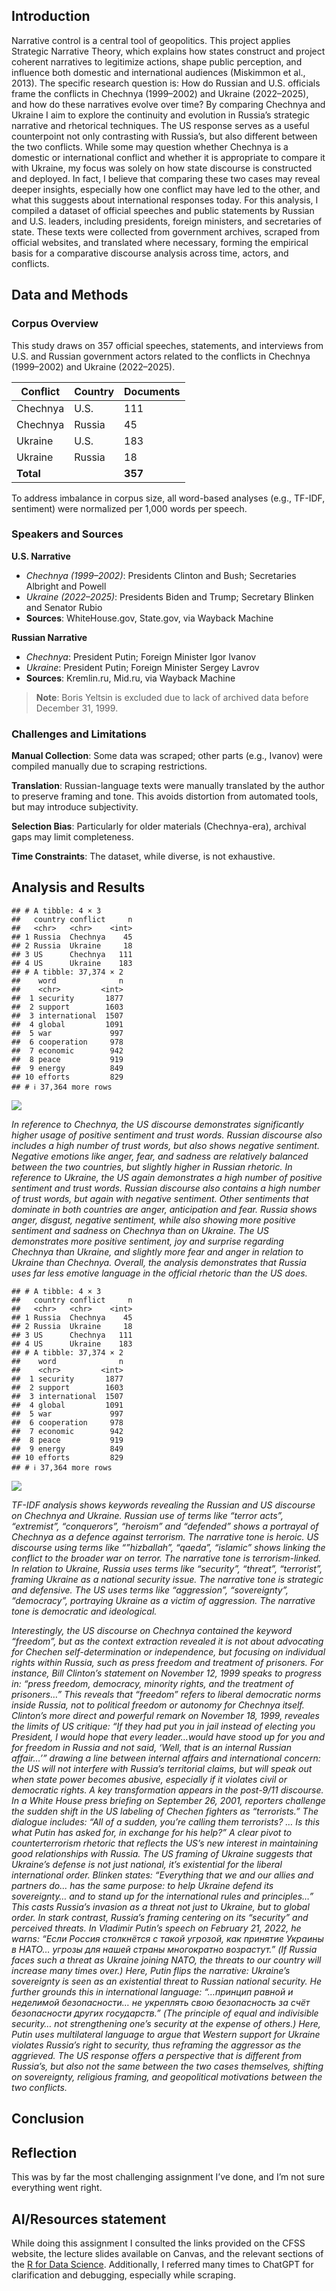 ## Introduction

Narrative control is a central tool of geopolitics. This project applies
Strategic Narrative Theory, which explains how states construct and
project coherent narratives to legitimize actions, shape public
perception, and influence both domestic and international audiences
(Miskimmon et al., 2013). The specific research question is: How do
Russian and U.S. officials frame the conflicts in Chechnya (1999–2002)
and Ukraine (2022–2025), and how do these narratives evolve over time?
By comparing Chechnya and Ukraine I aim to explore the continuity and
evolution in Russia’s strategic narrative and rhetorical techniques. The
US response serves as a useful counterpoint not only contrasting with
Russia’s, but also different between the two conflicts. While some may
question whether Chechnya is a domestic or international conflict and
whether it is appropriate to compare it with Ukraine, my focus was
solely on how state discourse is constructed and deployed. In fact, I
believe that comparing these two cases may reveal deeper insights,
especially how one conflict may have led to the other, and what this
suggests about international responses today. For this analysis, I
compiled a dataset of official speeches and public statements by Russian
and U.S. leaders, including presidents, foreign ministers, and
secretaries of state. These texts were collected from government
archives, scraped from official websites, and translated where
necessary, forming the empirical basis for a comparative discourse
analysis across time, actors, and conflicts.

## Data and Methods

### Corpus Overview

This study draws on 357 official speeches, statements, and interviews
from U.S. and Russian government actors related to the conflicts in
Chechnya (1999–2002) and Ukraine (2022–2025).

<table>
<thead>
<tr>
<th>Conflict</th>
<th>Country</th>
<th>Documents</th>
</tr>
</thead>
<tbody>
<tr>
<td>Chechnya</td>
<td>U.S.</td>
<td>111</td>
</tr>
<tr>
<td>Chechnya</td>
<td>Russia</td>
<td>45</td>
</tr>
<tr>
<td>Ukraine</td>
<td>U.S.</td>
<td>183</td>
</tr>
<tr>
<td>Ukraine</td>
<td>Russia</td>
<td>18</td>
</tr>
<tr>
<td><strong>Total</strong></td>
<td></td>
<td><strong>357</strong></td>
</tr>
</tbody>
</table>

To address imbalance in corpus size, all word-based analyses (e.g.,
TF-IDF, sentiment) were normalized per 1,000 words per speech.

### Speakers and Sources

**U.S. Narrative**  
- *Chechnya (1999–2002)*: Presidents Clinton and Bush; Secretaries
Albright and Powell  
- *Ukraine (2022–2025)*: Presidents Biden and Trump; Secretary Blinken
and Senator Rubio  
- **Sources**: WhiteHouse.gov, State.gov, via Wayback Machine

**Russian Narrative**  
- *Chechnya*: President Putin; Foreign Minister Igor Ivanov  
- *Ukraine*: President Putin; Foreign Minister Sergey Lavrov  
- **Sources**: Kremlin.ru, Mid.ru, via Wayback Machine

> **Note**: Boris Yeltsin is excluded due to lack of archived data
> before December 31, 1999.

### Challenges and Limitations

**Manual Collection**: Some data was scraped; other parts (e.g., Ivanov)
were compiled manually due to scraping restrictions.

**Translation**: Russian-language texts were manually translated by the
author to preserve framing and tone. This avoids distortion from
automated tools, but may introduce subjectivity.

**Selection Bias**: Particularly for older materials (Chechnya-era),
archival gaps may limit completeness.

**Time Constraints**: The dataset, while diverse, is not exhaustive.

## Analysis and Results

    ## # A tibble: 4 × 3
    ##   country conflict     n
    ##   <chr>   <chr>    <int>
    ## 1 Russia  Chechnya    45
    ## 2 Russia  Ukraine     18
    ## 3 US      Chechnya   111
    ## 4 US      Ukraine    183
    ## # A tibble: 37,374 × 2
    ##    word              n
    ##    <chr>         <int>
    ##  1 security       1877
    ##  2 support        1603
    ##  3 international  1507
    ##  4 global         1091
    ##  5 war             997
    ##  6 cooperation     978
    ##  7 economic        942
    ##  8 peace           919
    ##  9 energy          849
    ## 10 efforts         829
    ## # ℹ 37,364 more rows

![](README_files/figure-markdown_strict/sentiment%20analysis%20and%20visualization-1.png)

*In reference to Chechnya, the US discourse demonstrates significantly
higher usage of positive sentiment and trust words. Russian discourse
also includes a high number of trust words, but also shows negative
sentiment. Negative emotions like anger, fear, and sadness are
relatively balanced between the two countries, but slightly higher in
Russian rhetoric. In reference to Ukraine, the US again demonstrates a
high number of positive sentiment and trust words. Russian discourse
also contains a high number of trust words, but again with negative
sentiment. Other sentiments that dominate in both countries are anger,
anticipation and fear. Russia shows anger, disgust, negative sentiment,
while also showing more positive sentiment and sadness on Chechnya than
on Ukraine. The US demonstrates more positive sentiment, joy and
surprise regarding Chechnya than Ukraine, and slightly more fear and
anger in relation to Ukraine than Chechnya. Overall, the analysis
demonstrates that Russia uses far less emotive language in the official
rhetoric than the US does.*

    ## # A tibble: 4 × 3
    ##   country conflict     n
    ##   <chr>   <chr>    <int>
    ## 1 Russia  Chechnya    45
    ## 2 Russia  Ukraine     18
    ## 3 US      Chechnya   111
    ## 4 US      Ukraine    183
    ## # A tibble: 37,374 × 2
    ##    word              n
    ##    <chr>         <int>
    ##  1 security       1877
    ##  2 support        1603
    ##  3 international  1507
    ##  4 global         1091
    ##  5 war             997
    ##  6 cooperation     978
    ##  7 economic        942
    ##  8 peace           919
    ##  9 energy          849
    ## 10 efforts         829
    ## # ℹ 37,364 more rows

![](README_files/figure-markdown_strict/additional%20cleaning%20and%20TF-IDF%20by%20Country%20+%20Conflict-1.png)

*TF-IDF analysis shows keywords revealing the Russian and US discourse
on Chechnya and Ukraine. Russian use of terms like “terror acts”,
“extremist”, “conquerors”, “heroism” and “defended” shows a portrayal of
Chechnya as a defence against terrorism. The narrative tone is heroic.
US discourse using terms like “”hizballah”, “qaeda”, “islamic” shows
linking the conflict to the broader war on terror. The narrative tone is
terrorism-linked. In relation to Ukraine, Russia uses terms like
“security”, “threat”, “terrorist”, framing Ukraine as a national
security issue. The narrative tone is strategic and defensive. The US
uses terms like “aggression”, “sovereignty”, “democracy”, portraying
Ukraine as a victim of aggression. The narrative tone is democratic and
ideological.*

*Interestingly, the US discourse on Chechnya contained the keyword
“freedom”, but as the context extraction revealed it is not about
advocating for Chechen self-determination or independence, but focusing
on individual rights within Russia, such as press freedom and treatment
of prisoners. For instance, Bill Clinton’s statement on November 12,
1999 speaks to progress in: “press freedom, democracy, minority rights,
and the treatment of prisoners…” This reveals that “freedom” refers to
liberal democratic norms inside Russia, not to political freedom or
autonomy for Chechnya itself. Clinton’s more direct and powerful remark
on November 18, 1999, reveales the limits of US critique: “If they had
put you in jail instead of electing you President, I would hope that
every leader…would have stood up for you and for freedom in Russia and
not said, ‘Well, that is an internal Russian affair…’” drawing a line
between internal affairs and international concern: the US will not
interfere with Russia’s territorial claims, but will speak out when
state power becomes abusive, especially if it violates civil or
democratic rights. A key transformation appears in the post-9/11
discourse. In a White House press briefing on September 26, 2001,
reporters challenge the sudden shift in the US labeling of Chechen
fighters as “terrorists.” The dialogue includes: “All of a sudden,
you’re calling them terrorists? … Is this what Putin has asked for, in
exchange for his help?” A clear pivot to counterterrorism rhetoric that
reflects the US’s new interest in maintaining good relationships with
Russia. The US framing of Ukraine suggests that Ukraine’s defense is not
just national, it’s existential for the liberal international order.
Blinken states: “Everything that we and our allies and partners do… has
the same purpose: to help Ukraine defend its sovereignty… and to stand
up for the international rules and principles…” This casts Russia’s
invasion as a threat not just to Ukraine, but to global order. In stark
contrast, Russia’s framing centering on its “security” and perceived
threats. In Vladimir Putin’s speech on February 21, 2022, he warns:
“Если Россия столкнётся с такой угрозой, как принятие Украины в НАТО…
угрозы для нашей страны многократно возрастут.” (If Russia faces such a
threat as Ukraine joining NATO, the threats to our country will increase
many times over.) Here, Putin flips the narrative: Ukraine’s sovereignty
is seen as an existential threat to Russian national security. He
further grounds this in international language: “…принцип равной и
неделимой безопасности… не укреплять свою безопасность за счёт
безопасности других государств.” (The principle of equal and indivisible
security… not strengthening one’s security at the expense of others.)
Here, Putin uses multilateral language to argue that Western support for
Ukraine violates Russia’s right to security, thus reframing the
aggressor as the aggrieved. The US response offers a perspective that is
different from Russia’s, but also not the same between the two cases
themselves, shifting on sovereignty, religious framing, and geopolitical
motivations between the two conflicts.*

## Conclusion

## Reflection

This was by far the most challenging assignment I’ve done, and I’m not
sure everything went right.

## AI/Resources statement

While doing this assignment I consulted the links provided on the CFSS
website, the lecture slides available on Canvas, and the relevant
sections of the [R for Data
Science](https://r4ds.hadley.nz/data-visualize.html#sec-ggplot2-calls).
Additionally, I referred many times to ChatGPT for clarification and
debugging, especially while scraping.
